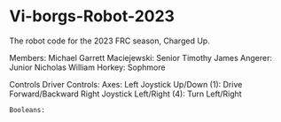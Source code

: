 # Vi-borgs-Robot-2023
The robot code for the 2023 FRC season, Charged Up.

Members:
	Michael Garrett Maciejewski: Senior
	Timothy James Angerer: Junior
	Nicholas William Horkey: Sophmore

Controls
Driver Controls:
	Axes:
	Left Joystick Up/Down (1): Drive Forward/Backward
	Right Joystick Left/Right (4): Turn Left/Right

	Booleans:
